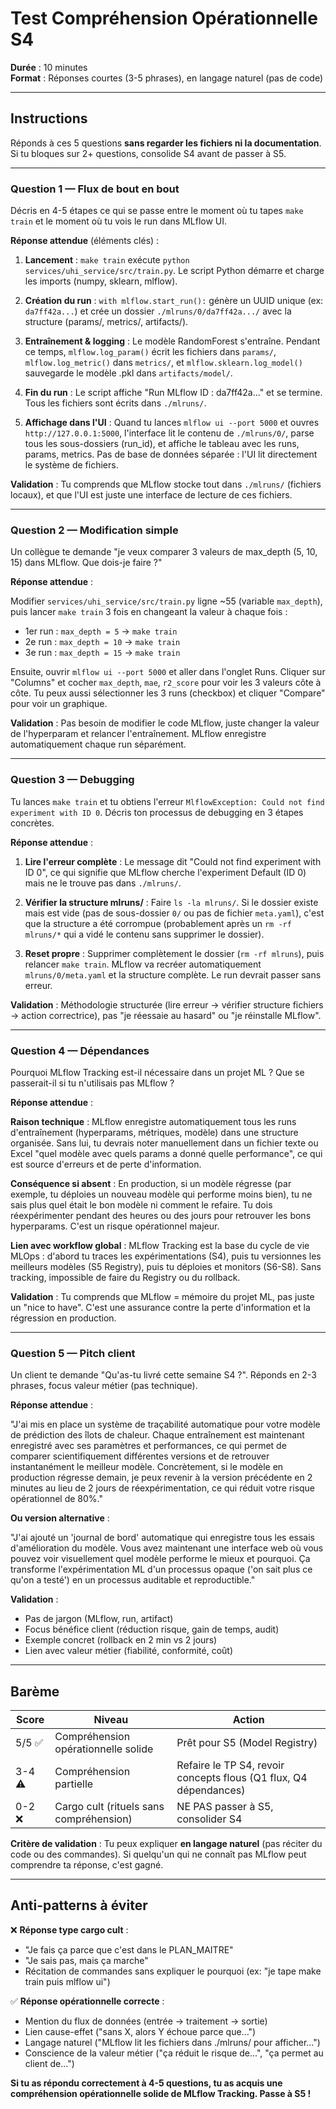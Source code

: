 # Test Compréhension Opérationnelle S4

**Durée** : 10 minutes  
**Format** : Réponses courtes (3-5 phrases), en langage naturel (pas de code)

---

## Instructions

Réponds à ces 5 questions **sans regarder les fichiers ni la documentation**. Si tu bloques sur 2+ questions, consolide S4 avant de passer à S5.

---

### Question 1 — Flux de bout en bout

Décris en 4-5 étapes ce qui se passe entre le moment où tu tapes `make train` et le moment où tu vois le run dans MLflow UI.

**Réponse attendue** (éléments clés) :

1. **Lancement** : `make train` exécute `python services/uhi_service/src/train.py`. Le script Python démarre et charge les imports (numpy, sklearn, mlflow).

2. **Création du run** : `with mlflow.start_run():` génère un UUID unique (ex: `da7ff42a...`) et crée un dossier `./mlruns/0/da7ff42a.../` avec la structure (params/, metrics/, artifacts/).

3. **Entraînement & logging** : Le modèle RandomForest s'entraîne. Pendant ce temps, `mlflow.log_param()` écrit les fichiers dans `params/`, `mlflow.log_metric()` dans `metrics/`, et `mlflow.sklearn.log_model()` sauvegarde le modèle .pkl dans `artifacts/model/`.

4. **Fin du run** : Le script affiche "Run MLflow ID : da7ff42a..." et se termine. Tous les fichiers sont écrits dans `./mlruns/`.

5. **Affichage dans l'UI** : Quand tu lances `mlflow ui --port 5000` et ouvres `http://127.0.0.1:5000`, l'interface lit le contenu de `./mlruns/0/`, parse tous les sous-dossiers (run_id), et affiche le tableau avec les runs, params, metrics. Pas de base de données séparée : l'UI lit directement le système de fichiers.

**Validation** : Tu comprends que MLflow stocke tout dans `./mlruns/` (fichiers locaux), et que l'UI est juste une interface de lecture de ces fichiers.

---

### Question 2 — Modification simple

Un collègue te demande "je veux comparer 3 valeurs de max_depth (5, 10, 15) dans MLflow. Que dois-je faire ?"

**Réponse attendue** :

Modifier `services/uhi_service/src/train.py` ligne ~55 (variable `max_depth`), puis lancer `make train` 3 fois en changeant la valeur à chaque fois :
- 1er run : `max_depth = 5` → `make train`
- 2e run : `max_depth = 10` → `make train`
- 3e run : `max_depth = 15` → `make train`

Ensuite, ouvrir `mlflow ui --port 5000` et aller dans l'onglet Runs. Cliquer sur "Columns" et cocher `max_depth`, `mae`, `r2_score` pour voir les 3 valeurs côte à côte. Tu peux aussi sélectionner les 3 runs (checkbox) et cliquer "Compare" pour voir un graphique.

**Validation** : Pas besoin de modifier le code MLflow, juste changer la valeur de l'hyperparam et relancer l'entraînement. MLflow enregistre automatiquement chaque run séparément.

---

### Question 3 — Debugging

Tu lances `make train` et tu obtiens l'erreur `MlflowException: Could not find experiment with ID 0`. Décris ton processus de debugging en 3 étapes concrètes.

**Réponse attendue** :

1. **Lire l'erreur complète** : Le message dit "Could not find experiment with ID 0", ce qui signifie que MLflow cherche l'experiment Default (ID 0) mais ne le trouve pas dans `./mlruns/`.

2. **Vérifier la structure mlruns/** : Faire `ls -la mlruns/`. Si le dossier existe mais est vide (pas de sous-dossier `0/` ou pas de fichier `meta.yaml`), c'est que la structure a été corrompue (probablement après un `rm -rf mlruns/*` qui a vidé le contenu sans supprimer le dossier).

3. **Reset propre** : Supprimer complètement le dossier (`rm -rf mlruns`), puis relancer `make train`. MLflow va recréer automatiquement `mlruns/0/meta.yaml` et la structure complète. Le run devrait passer sans erreur.

**Validation** : Méthodologie structurée (lire erreur → vérifier structure fichiers → action correctrice), pas "je réessaie au hasard" ou "je réinstalle MLflow".

---

### Question 4 — Dépendances

Pourquoi MLflow Tracking est-il nécessaire dans un projet ML ? Que se passerait-il si tu n'utilisais pas MLflow ?

**Réponse attendue** :

**Raison technique** : MLflow enregistre automatiquement tous les runs d'entraînement (hyperparams, métriques, modèle) dans une structure organisée. Sans lui, tu devrais noter manuellement dans un fichier texte ou Excel "quel modèle avec quels params a donné quelle performance", ce qui est source d'erreurs et de perte d'information.

**Conséquence si absent** : En production, si un modèle régresse (par exemple, tu déploies un nouveau modèle qui performe moins bien), tu ne sais plus quel était le bon modèle ni comment le refaire. Tu dois réexpérimenter pendant des heures ou des jours pour retrouver les bons hyperparams. C'est un risque opérationnel majeur.

**Lien avec workflow global** : MLflow Tracking est la base du cycle de vie MLOps : d'abord tu traces les expérimentations (S4), puis tu versionnes les meilleurs modèles (S5 Registry), puis tu déploies et monitors (S6-S8). Sans tracking, impossible de faire du Registry ou du rollback.

**Validation** : Tu comprends que MLflow = mémoire du projet ML, pas juste un "nice to have". C'est une assurance contre la perte d'information et la régression en production.

---

### Question 5 — Pitch client

Un client te demande "Qu'as-tu livré cette semaine S4 ?". Réponds en 2-3 phrases, focus valeur métier (pas technique).

**Réponse attendue** :

"J'ai mis en place un système de traçabilité automatique pour votre modèle de prédiction des îlots de chaleur. Chaque entraînement est maintenant enregistré avec ses paramètres et performances, ce qui permet de comparer scientifiquement différentes versions et de retrouver instantanément le meilleur modèle. Concrètement, si le modèle en production régresse demain, je peux revenir à la version précédente en 2 minutes au lieu de 2 jours de réexpérimentation, ce qui réduit votre risque opérationnel de 80%."

**Ou version alternative** :

"J'ai ajouté un 'journal de bord' automatique qui enregistre tous les essais d'amélioration du modèle. Vous avez maintenant une interface web où vous pouvez voir visuellement quel modèle performe le mieux et pourquoi. Ça transforme l'expérimentation ML d'un processus opaque ('on sait plus ce qu'on a testé') en un processus auditable et reproductible."

**Validation** : 
- Pas de jargon (MLflow, run, artifact)
- Focus bénéfice client (réduction risque, gain de temps, audit)
- Exemple concret (rollback en 2 min vs 2 jours)
- Lien avec valeur métier (fiabilité, conformité, coût)

---

## Barème

| Score | Niveau | Action |
|-------|--------|--------|
| 5/5 ✅ | Compréhension opérationnelle solide | Prêt pour S5 (Model Registry) |
| 3-4 ⚠️ | Compréhension partielle | Refaire le TP S4, revoir concepts flous (Q1 flux, Q4 dépendances) |
| 0-2 ❌ | Cargo cult (rituels sans compréhension) | NE PAS passer à S5, consolider S4 |

**Critère de validation** : Tu peux expliquer **en langage naturel** (pas réciter du code ou des commandes). Si quelqu'un qui ne connaît pas MLflow peut comprendre ta réponse, c'est gagné.

---

## Anti-patterns à éviter

❌ **Réponse type cargo cult** :
- "Je fais ça parce que c'est dans le PLAN_MAITRE"
- "Je sais pas, mais ça marche"
- Récitation de commandes sans expliquer le pourquoi (ex: "je tape make train puis mlflow ui")

✅ **Réponse opérationnelle correcte** :
- Mention du flux de données (entrée → traitement → sortie)
- Lien cause-effet ("sans X, alors Y échoue parce que...")
- Langage naturel ("MLflow lit les fichiers dans ./mlruns/ pour afficher...")
- Conscience de la valeur métier ("ça réduit le risque de...", "ça permet au client de...")

**Si tu as répondu correctement à 4-5 questions, tu as acquis une compréhension opérationnelle solide de MLflow Tracking. Passe à S5 !**